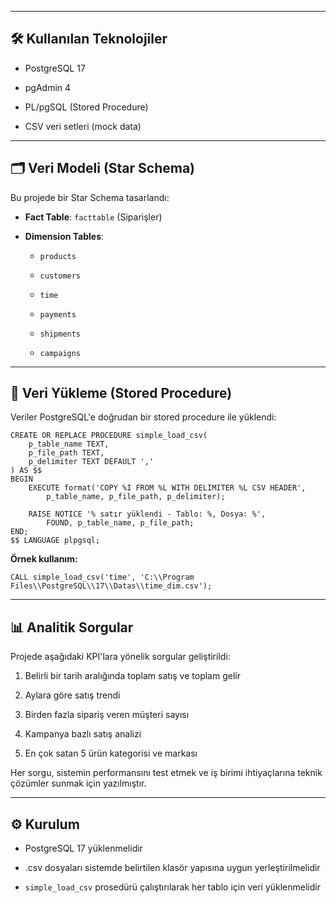 
---

## 🛠 Kullanılan Teknolojiler

- PostgreSQL 17
    
- pgAdmin 4
    
- PL/pgSQL (Stored Procedure)
    
- CSV veri setleri (mock data)
    

---

## 🗂 Veri Modeli (Star Schema)

Bu projede bir Star Schema tasarlandı:

- **Fact Table**: `facttable` (Siparişler)
    
- **Dimension Tables**:
    
    - `products`
        
    - `customers`
        
    - `time`
        
    - `payments`
        
    - `shipments`
        
    - `campaigns`
        

---

## 📅 Veri Yükleme (Stored Procedure)

Veriler PostgreSQL'e doğrudan bir stored procedure ile yüklendi:

```
CREATE OR REPLACE PROCEDURE simple_load_csv(
	p_table_name TEXT,
	p_file_path TEXT,
	p_delimiter TEXT DEFAULT ','
) AS $$
BEGIN
	EXECUTE format('COPY %I FROM %L WITH DELIMITER %L CSV HEADER',
		p_table_name, p_file_path, p_delimiter);

	RAISE NOTICE '% satır yüklendi - Tablo: %, Dosya: %',
		FOUND, p_table_name, p_file_path;
END;
$$ LANGUAGE plpgsql;
```

**Örnek kullanım:**

```
CALL simple_load_csv('time', 'C:\\Program Files\\PostgreSQL\\17\\Datas\\time_dim.csv');
```

---

## 📊 Analitik Sorgular

Projede aşağıdaki KPI'lara yönelik sorgular geliştirildi:

1. Belirli bir tarih aralığında toplam satış ve toplam gelir
    
2. Aylara göre satış trendi
    
3. Birden fazla sipariş veren müşteri sayısı
    
4. Kampanya bazlı satış analizi
    
5. En çok satan 5 ürün kategorisi ve markası
    

Her sorgu, sistemin performansını test etmek ve iş birimi ihtiyaçlarına teknik çözümler sunmak için yazılmıştır.

---

## ⚙️ Kurulum

- PostgreSQL 17 yüklenmelidir
    
- .csv dosyaları sistemde belirtilen klasör yapısına uygun yerleştirilmelidir
    
- `simple_load_csv` prosedürü çalıştırılarak her tablo için veri yüklenmelidir